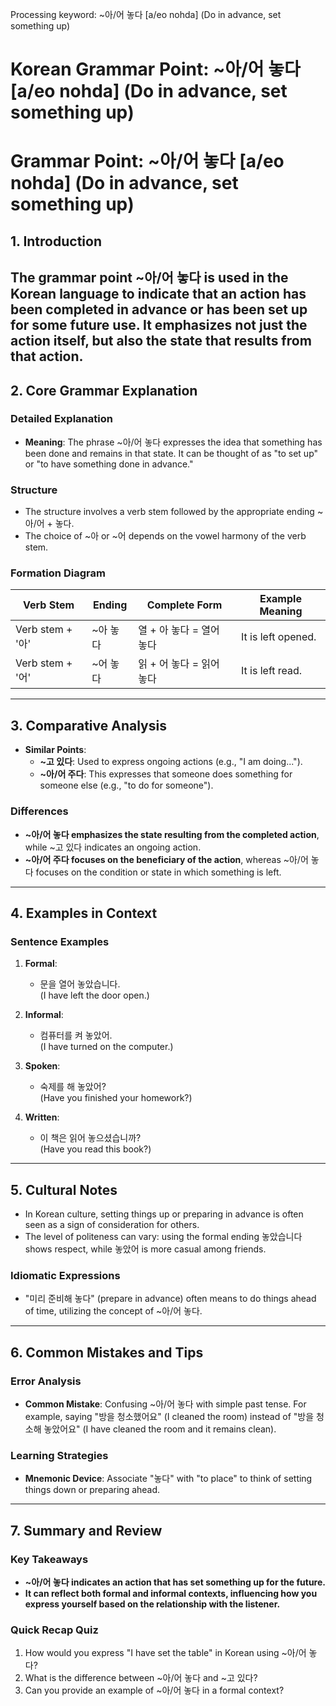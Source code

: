 Processing keyword: ~아/어 놓다 [a/eo nohda] (Do in advance, set something up)
# Korean Grammar Point: ~아/어 놓다 [a/eo nohda] (Do in advance, set something up)
# Grammar Point: ~아/어 놓다 [a/eo nohda] (Do in advance, set something up)
## 1. Introduction
The grammar point ~아/어 놓다 is used in the Korean language to indicate that an action has been completed in advance or has been set up for some future use. It emphasizes not just the action itself, but also the state that results from that action. 
---
## 2. Core Grammar Explanation
### Detailed Explanation
- **Meaning**: The phrase ~아/어 놓다 expresses the idea that something has been done and remains in that state. It can be thought of as "to set up" or "to have something done in advance."
  
### Structure
- The structure involves a verb stem followed by the appropriate ending ~아/어 + 놓다.
- The choice of ~아 or ~어 depends on the vowel harmony of the verb stem.
### Formation Diagram
| **Verb Stem**          | **Ending**     | **Complete Form**   | **Example Meaning**             |
|------------------------|----------------|----------------------|----------------------------------|
| Verb stem + '아'       | ~아 놓다       | 열 + 아 놓다 = 열어 놓다  | It is left opened.               |
| Verb stem + '어'       | ~어 놓다       | 읽 + 어 놓다 = 읽어 놓다  | It is left read.                 |
---
## 3. Comparative Analysis
- **Similar Points**: 
  - **~고 있다**: Used to express ongoing actions (e.g., "I am doing...").
  - **~아/어 주다**: This expresses that someone does something for someone else (e.g., "to do for someone").
  
### Differences
- **~아/어 놓다 emphasizes the state resulting from the completed action**, while ~고 있다 indicates an ongoing action. 
- **~아/어 주다 focuses on the beneficiary of the action**, whereas ~아/어 놓다 focuses on the condition or state in which something is left.
---
## 4. Examples in Context
### Sentence Examples
1. **Formal**: 
   - 문을 열어 놓았습니다.  
   (I have left the door open.)
  
2. **Informal**: 
   - 컴퓨터를 켜 놓았어.  
   (I have turned on the computer.)
3. **Spoken**: 
   - 숙제를 해 놓았어?  
   (Have you finished your homework?)
4. **Written**: 
   - 이 책은 읽어 놓으셨습니까?  
   (Have you read this book?)
---
## 5. Cultural Notes
- In Korean culture, setting things up or preparing in advance is often seen as a sign of consideration for others. 
- The level of politeness can vary: using the formal ending 놓았습니다 shows respect, while 놓았어 is more casual among friends.
### Idiomatic Expressions
- "미리 준비해 놓다" (prepare in advance) often means to do things ahead of time, utilizing the concept of ~아/어 놓다.
---
## 6. Common Mistakes and Tips
### Error Analysis
- **Common Mistake**: Confusing ~아/어 놓다 with simple past tense. For example, saying "방을 청소했어요" (I cleaned the room) instead of "방을 청소해 놓았어요" (I have cleaned the room and it remains clean).
  
### Learning Strategies
- **Mnemonic Device**: Associate "놓다" with "to place" to think of setting things down or preparing ahead.
---
## 7. Summary and Review
### Key Takeaways
- **~아/어 놓다 indicates an action that has set something up for the future.**
- **It can reflect both formal and informal contexts, influencing how you express yourself based on the relationship with the listener.**
### Quick Recap Quiz
1. How would you express "I have set the table" in Korean using ~아/어 놓다?
2. What is the difference between ~아/어 놓다 and ~고 있다?
3. Can you provide an example of ~아/어 놓다 in a formal context?
